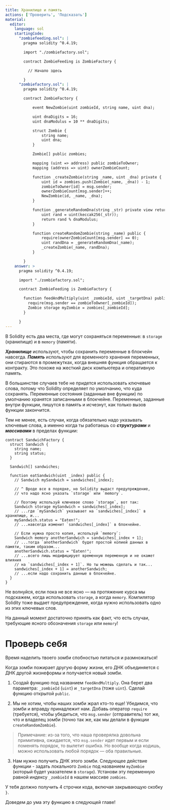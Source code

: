 ```yaml
---
title: Хранилище и память
actions: ['Проверить', 'Подсказать']
material:
  editor:
    language: sol
    startingCode:
      "zombiefeeding.sol": |
        pragma solidity ^0.4.19;

        import "./zombiefactory.sol";

        contract ZombieFeeding is ZombieFactory {

          // Начало здесь

        }
      "zombiefactory.sol": |
        pragma solidity ^0.4.19;

        contract ZombieFactory {

            event NewZombie(uint zombieId, string name, uint dna);

            uint dnaDigits = 16;
            uint dnaModulus = 10 ** dnaDigits;

            struct Zombie {
                string name;
                uint dna;
            }

            Zombie[] public zombies;

            mapping (uint => address) public zombieToOwner;
            mapping (address => uint) ownerZombieCount;

            function _createZombie(string _name, uint _dna) private {
                uint id = zombies.push(Zombie(_name, _dna)) - 1;
                zombieToOwner[id] = msg.sender;
                ownerZombieCount[msg.sender]++;
                NewZombie(id, _name, _dna);
            }

            function _generateRandomDna(string _str) private view returns (uint) {
                uint rand = uint(keccak256(_str));
                return rand % dnaModulus;
            }

            function createRandomZombie(string _name) public {
                require(ownerZombieCount[msg.sender] == 0);
                uint randDna = _generateRandomDna(_name);
                _createZombie(_name, randDna);
            }

        }
    answer: >
      pragma solidity ^0.4.19;

      import "./zombiefactory.sol";

      contract ZombieFeeding is ZombieFactory {

        function feedAndMultiply(uint _zombieId, uint _targetDna) public {
          require(msg.sender == zombieToOwner[_zombieId]);
          Zombie storage myZombie = zombies[_zombieId];
        }

      }
---
```


В Solidity есть два места, где могут сохраняться переменные: в `storage` (хранилище) и в `memory` (памяти).

**_Хранилище_** используют, чтобы сохранить переменные в блокчейн навсегда. **_Память_** используют для временного хранения переменных, они стираются в промежутках, когда внешняя функция обращается к контракту. Это похоже на жесткий диск компьютера и оперативную память. 

В большинстве случаев тебе не придется использовать ключевые слова, потому что Solidity определяет по умолчанию, что куда сохранять. Переменные состояния (заданные вне функции) по умолчанию хранятся записанными в блокчейне. Переменные, заданные внутри функции, пишутся в память и исчезнут, как только вызов функции закончится. 

Тем не менее, есть случаи, когда обязательно надо указывать ключевые слова, а именно когда ты работаешь со **_структурами_** и **_массивами_** в пределах функции: 

```
contract SandwichFactory {
  struct Sandwich {
    string name;
    string status;
  }

  Sandwich[] sandwiches;

  function eatSandwich(uint _index) public {
    // Sandwich mySandwich = sandwiches[_index];

    // ^ Вроде все в порядке, но Solidity выдаст предупреждение, 
    // что надо ясно указать `storage` или `memory`.

    // Поэтому используй ключевое слово `storage`, вот так: 
    Sandwich storage mySandwich = sandwiches[_index];
    // ...где `mySandwich` указывает на `sandwiches[_index]` в хранилище, и...
    mySandwich.status = "Eaten!";
    // ...навсегда изменит `sandwiches[_index]` в блокчейне.

    // Если нужна просто копия, используй `memory`:
    Sandwich memory anotherSandwich = sandwiches[_index + 1];
    // ...тогда `anotherSandwich` будет простой копией данных в памяти, таким образом... 
    anotherSandwich.status = "Eaten!";
    // ...всего лишь модифицирует временную переменную и не окажет влияния
    // на `sandwiches[_index + 1]`. Но ты можешь сделать и так... 
    sandwiches[_index + 1] = anotherSandwich;
    // ...если надо сохранить данные в блокчейне.
  }
}
```

Не волнуйся, если пока не все ясно — на протяжение курса мы подскажем, когда использовать `storage`, а когда `memory`. Компилятор Solidity тоже выдает предупреждение, когда нужно использовать одно из этих ключевых слов.

На данный момент достаточно принять как факт, что есть случаи, требующие ясного обозначения `storage` или `memory`! 

# Проверь себя

Время наделить твоего зомби спобностью питаться и размножаться! 

Когда зомби пожирает другую форму жизни, его ДНК объединяется с ДНК другой жизнеформы и получается новый зомби. 

1. Создай функцию под названием `feedAndMultiply`. Она берет два параметра: `_zombieId` (`uint`) и `_targetDna` (тоже `uint`). Сделай функцию открытой `public`.

2. Мы не хотим, чтобы наших зомби жрал кто-то еще! Убедимся, что зомби и вправду принадлежит нам. Добавь оператор `require` (требуется), чтобы убедиться, что `msg.sender` (отправитель) тот же, что и владелец зомби (точно так же, как мы делали в функции `createRandomZombie`).

 > Примечание: из-за того, что наша проверялка довольна примитивна, ожидается, что `msg.sender` идет первым и если поменять порядок, то вылетит ошибка. Но вообще когда кодишь, можно использовать любой порядок — оба правильные.

3. Нам нужно получить ДНК этого зомби. Следующее действие функции - задать локального `Zombie` под названием `myZombie` (который будет указателем в `storage`). Установи эту переменную равной индексу `_zombieId` в нашем массиве `zombies`.

У тебя должно получить 4 строчки кода, включая закрывающую скобку `}`. 

Доведем до ума эту функцию в следующей главе!
